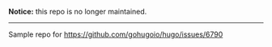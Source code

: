 **Notice:** this repo is no longer maintained.

---

Sample repo for https://github.com/gohugoio/hugo/issues/6790

